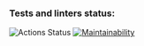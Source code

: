 ### Tests and linters status:

![Actions Status](/workflows/hexlet-check/badge.svg)
[![Maintainability](https://api.codeclimate.com/v1/badges/853b3ece46d437eaf60e/maintainability)](https://codeclimate.com/github/AxemaFr/frontend-project-lvl2/maintainability)
